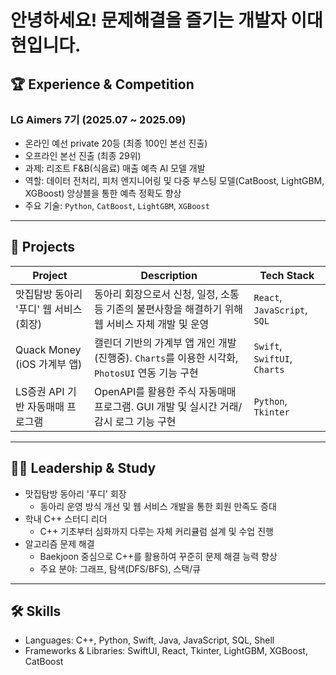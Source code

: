 # 안녕하세요! 문제해결을 즐기는 개발자 이대현입니다.

## 🏆 Experience & Competition

### LG Aimers 7기 (2025.07 ~ 2025.09)
- 온라인 예선 private 20등 (최종 100인 본선 진출) 
- 오프라인 본선 진출 (최종 29위)
- 과제: 리조트 F&B(식음료) 매출 예측 AI 모델 개발
- 역할: 데이터 전처리, 피처 엔지니어링 및 다중 부스팅 모델(CatBoost, LightGBM, XGBoost) 앙상블을 통한 예측 정확도 향상
- 주요 기술: `Python`, `CatBoost`, `LightGBM`, `XGBoost`

---

## 🚀 Projects

| Project                               | Description                                                                                                                            | Tech Stack                      |
| ------------------------------------- | -------------------------------------------------------------------------------------------------------------------------------------- | ------------------------------- |
| 맛집탐방 동아리 '푸디' 웹 서비스 (회장) | 동아리 회장으로서 신청, 일정, 소통 등 기존의 불편사항을 해결하기 위해 웹 서비스 자체 개발 및 운영 | `React`, `JavaScript`, `SQL`    |
| Quack Money (iOS 가계부 앱) | 캘린더 기반의 가계부 앱 개인 개발 (진행중). `Charts`를 이용한 시각화, `PhotosUI` 연동 기능 구현                                         | `Swift`, `SwiftUI`, `Charts`    |
| LS증권 API 기반 자동매매 프로그램 | OpenAPI를 활용한 주식 자동매매 프로그램. GUI 개발 및 실시간 거래/감시 로그 기능 구현                                                  | `Python`, `Tkinter`             |

---

## 🧑‍💻 Leadership & Study

- 맛집탐방 동아리 '푸디' 회장
  - 동아리 운영 방식 개선 및 웹 서비스 개발을 통한 회원 만족도 증대
- 학내 C++ 스터디 리더
  - C++ 기초부터 심화까지 다루는 자체 커리큘럼 설계 및 수업 진행
- 알고리즘 문제 해결
  - Baekjoon 중심으로 C++를 활용하여 꾸준히 문제 해결 능력 향상
  - 주요 분야: 그래프, 탐색(DFS/BFS), 스택/큐

---

## 🛠️ Skills

- Languages: C++, Python, Swift, Java, JavaScript, SQL, Shell
- Frameworks & Libraries: SwiftUI, React, Tkinter, LightGBM, XGBoost, CatBoost
